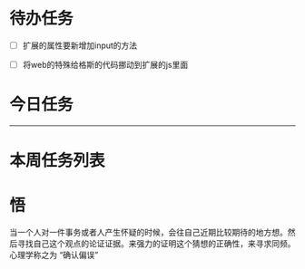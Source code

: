 # 待办任务
- [ ] 扩展的属性要新增加input的方法
- [ ] 将web的特殊给格斯的代码挪动到扩展的js里面





# 今日任务





------
# 本周任务列表



# 悟
当一个人对一件事务或者人产生怀疑的时候，会往自己近期比较期待的地方想。然后寻找自己这个观点的论证证据。来强力的证明这个猜想的正确性，来寻求同频。心理学称之为 “确认偏误”